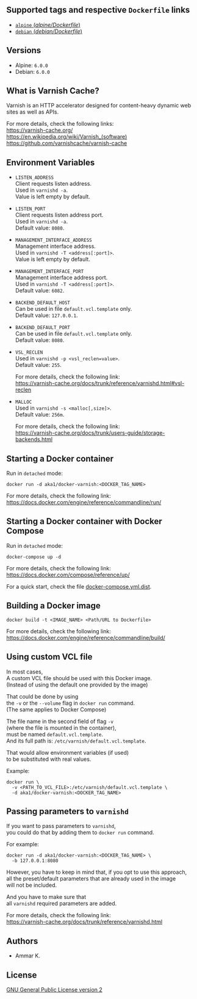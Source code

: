 ## Supported tags and respective `Dockerfile` links

* [`alpine` (*alpine/Dockerfile*)](https://github.com/akai-z/docker-alpine-varnish/blob/master/context/Dockerfile)
* [`debian` (*debian/Dockerfile*)](https://github.com/akai-z/docker-debian-varnish/blob/master/context/Dockerfile)

## Versions

* Alpine: `6.0.0`
* Debian: `6.0.0`

## What is Varnish Cache?

Varnish is an HTTP accelerator designed for content-heavy dynamic web sites as well as APIs.

For more details, check the following links:  
https://varnish-cache.org/  
https://en.wikipedia.org/wiki/Varnish_(software)  
https://github.com/varnishcache/varnish-cache

## Environment Variables

* `LISTEN_ADDRESS`  
  Client requests listen address.  
  Used in `varnishd -a`.  
  Value is left empty by default.

* `LISTEN_PORT`  
  Client requests listen address port.  
  Used in `varnishd -a`.  
  Default value: `8080`.

* `MANAGEMENT_INTERFACE_ADDRESS`  
  Management interface address.  
  Used in `varnishd -T <address[:port]>`.  
  Value is left empty by default.

* `MANAGEMENT_INTERFACE_PORT`  
  Management interface address port.  
  Used in `varnishd -T <address[:port]>`.  
  Default value: `6082`.

* `BACKEND_DEFAULT_HOST`  
  Can be used in file `default.vcl.template` only.  
  Default value: `127.0.0.1`.

* `BACKEND_DEFAULT_PORT`  
  Can be used in file `default.vcl.template` only.  
  Default value: `8080`.

* `VSL_RECLEN`  
  Used in `varnishd -p <vsl_reclen=value>`.  
  Default value: `255`.

  For more details, check the following link:  
  https://varnish-cache.org/docs/trunk/reference/varnishd.html#vsl-reclen

* `MALLOC`  
  Used in `varnishd -s <malloc[,size]>`.  
  Default value: `256m`.

  For more details, check the following link:  
  https://varnish-cache.org/docs/trunk/users-guide/storage-backends.html

## Starting a Docker container

Run in `detached` mode:
```
docker run -d aka1/docker-varnish:<DOCKER_TAG_NAME>
```

For more details, check the following link:  
https://docs.docker.com/engine/reference/commandline/run/

## Starting a Docker container with Docker Compose

Run in `detached` mode:
```
docker-compose up -d
```

For more details, check the following link:  
https://docs.docker.com/compose/reference/up/

For a quick start, check the file [docker-compose.yml.dist](https://github.com/akai-z/docker-varnish/blob/master/docker-compose.yml.dist).

## Building a Docker image

```
docker build -t <IMAGE_NAME> <Path/URL to Dockerfile>
```

For more details, check the following link:  
https://docs.docker.com/engine/reference/commandline/build/

## Using custom VCL file

In most cases,  
A custom VCL file should be used with this Docker image.  
(Instead of using the default one provided by the image)

That could be done by using  
the `-v` or the `--volume` flag in `docker run` command.  
(The same applies to Docker Compose)

The file name in the second field of flag `-v`  
(where the file is mounted in the container),  
must be named `default.vcl.template`.  
And its full path is: `/etc/varnish/default.vcl.template`.

That would allow environment variables (if used)  
to be substituted with real values.

Example:
```
docker run \
  -v <PATH_TO_VCL_FILE>:/etc/varnish/default.vcl.template \
  -d aka1/docker-varnish:<DOCKER_TAG_NAME>
```

## Passing parameters to `varnishd`

If you want to pass parameters to `varnishd`,  
you could do that by adding them to `docker run` command.

For example:
```
docker run -d aka1/docker-varnish:<DOCKER_TAG_NAME> \
  -b 127.0.0.1:8080
```

However, you have to keep in mind that, if you opt to use this approach,  
all the preset/default parameters that are already used in the image  
will not be included.

And you have to make sure that  
all `varnishd` required parameters are added.

For more details, check the following link:  
https://varnish-cache.org/docs/trunk/reference/varnishd.html

## Authors

* Ammar K.

## License

[GNU General Public License version 2](https://github.com/akai-z/docker-varnish/blob/master/LICENSE)
